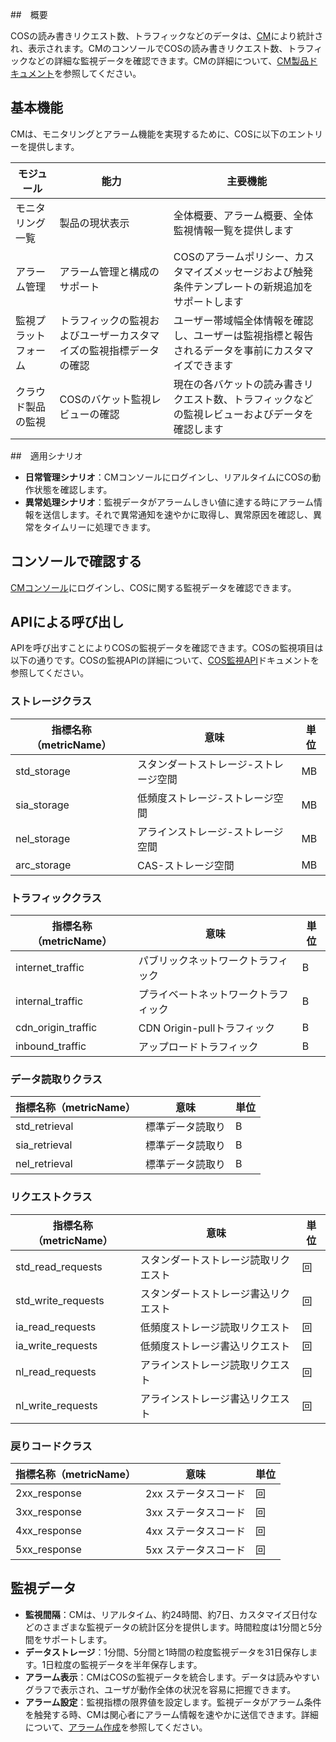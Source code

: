 ##　概要

COSの読み書きリクエスト数、トラフィックなどのデータは、[CM](https://cloud.tencent.com/doc/product/248)により統計され、表示されます。CMのコンソールでCOSの読み書きリクエスト数、トラフィックなどの詳細な監視データを確認できます。CMの詳細について、[CM製品ドキュメント](https://cloud.tencent.com/document/product/248)を参照してください。

## 基本機能

CMは、モニタリングとアラーム機能を実現するために、COSに以下のエントリーを提供します。

| モジュール       | 能力                                 | 主要機能                                                     |
| ---------- | ---------------------------------------- | ------------------------------------------------------------ |
| モニタリング一覧   | 製品の現状表示                       | 全体概要、アラーム概要、全体監視情報一覧を提供します                     |
| アラーム管理   | アラーム管理と構成のサポート                       | COSのアラームポリシー、カスタマイズメッセージおよび触発条件テンプレートの新規追加をサポートします       |
| 監視プラットフォーム   | トラフィックの監視およびユーザーカスタマイズの監視指標データの確認 | ユーザー帯域幅全体情報を確認し、ユーザーは監視指標と報告されるデータを事前にカスタマイズできます |
| クラウド製品の監視 | COSのバケット監視レビューの確認           | 現在の各バケットの読み書きリクエスト数、トラフィックなどの監視レビューおよびデータを確認します       |

##　適用シナリオ

- **日常管理シナリオ**：CMコンソールにログインし、リアルタイムにCOSの動作状態を確認します。
- **異常処理シナリオ**：監視データがアラームしきい値に達する時にアラーム情報を送信します。それで異常通知を速やかに取得し、異常原因を確認し、異常をタイムリーに処理できます。

## コンソールで確認する

[CMコンソール](https://console.cloud.tencent.com/monitor/product/COS)にログインし、COSに関する監視データを確認できます。

## APIによる呼び出し

APIを呼び出すことによりCOSの監視データを確認できます。COSの監視項目は以下の通りです。COSの監視APIの詳細について、[COS監視API](https://cloud.tencent.com/document/product/248/13655)ドキュメントを参照してください。

### ストレージクラス

| 指標名称（metricName） | 意味              | 単位 |
| ---------------------- | ----------------- | ---- |
| std_storage            | スタンダートストレージ-ストレージ空間 | MB   |
| sia_storage            | 低頻度ストレージ-ストレージ空間 | MB   |
| nel_storage            | アラインストレージ-ストレージ空間 | MB   |
| arc_storage            | CAS-ストレージ空間 | MB   |

### トラフィッククラス

| 指標名称（metricName） | 意味         | 単位 |
| ---------------------- | ------------ | ---- |
| internet_traffic       | パブリックネットワークトラフィック     | B    |
| internal_traffic       | プライベートネットワークトラフィック     | B    |
| cdn_origin_traffic     | CDN Origin-pullトラフィック | B    |
| inbound_traffic        | アップロードトラフィック     | B    |

### データ読取りクラス

| 指標名称（metricName） | 意味         | 単位 |
| ---------------------- | ------------ | ---- |
| std_retrieval          | 標準データ読取り | B    |
| sia_retrieval          | 標準データ読取り | B    |
| nel_retrieval          | 標準データ読取り | B    |

### リクエストクラス

| 指標名称（metricName） | 意味           | 単位 |
| ---------------------- | -------------- | ---- |
| std_read_requests      | スタンダートストレージ読取リクエスト | 回 |
| std_write_requests     | スタンダートストレージ書込リクエスト | 回 |
| ia_read_requests       | 低頻度ストレージ読取リクエスト | 回 |
| ia_write_requests      | 低頻度ストレージ書込リクエスト | 回 |
| nl_read_requests       | アラインストレージ読取リクエスト | 回 |
| nl_write_requests      | アラインストレージ書込リクエスト | 回 |

### 戻りコードクラス

| 指標名称（metricName） | 意味       | 単位 |
| ---------------------- | ---------- | ---- |
| 2xx_response           | 2xx ステータスコード | 回 |
| 3xx_response           | 3xx ステータスコード | 回 |
| 4xx_response           | 4xx ステータスコード | 回 |
| 5xx_response           | 5xx ステータスコード | 回 |

## 監視データ

- **監視間隔**：CMは、リアルタイム、約24時間、約7日、カスタマイズ日付などのさまざまな監視データの統計区分を提供します。時間粒度は1分間と5分間をサポートします。
- **データストレージ**：1分間、5分間と1時間の粒度監視データを31日保存します。1日粒度の監視データを半年保存します。
- **アラーム表示**：CMはCOSの監視データを統合します。データは読みやすいグラフで表示され、ユーザが動作全体の状況を容易に把握できます。
- **アラーム設定**：監視指標の限界値を設定します。監視データがアラーム条件を触発する時、CMは関心者にアラーム情報を速やかに送信できます。詳細について、[アラーム作成](https://cloud.tencent.com/doc/product/248/6126)を参照してください。


